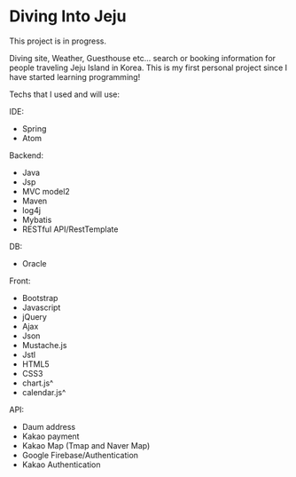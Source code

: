 # Diving Into Jeju

This project is in progress.

Diving site, Weather, Guesthouse etc... search or booking information for people traveling Jeju Island in Korea.
This is my first personal project since I have started learning programming!

Techs that I used and will use:

IDE:
- Spring
- Atom

Backend:
- Java
- Jsp
- MVC model2
- Maven
- log4j
- Mybatis
- RESTful API/RestTemplate

DB:
- Oracle

Front:
- Bootstrap
- Javascript
- jQuery
- Ajax
- Json
- Mustache.js
- Jstl
- HTML5
- CSS3
- chart.js^
- calendar.js^

API:
- Daum address 
- Kakao payment 
- Kakao Map (Tmap and Naver Map)
- Google Firebase/Authentication
- Kakao Authentication
